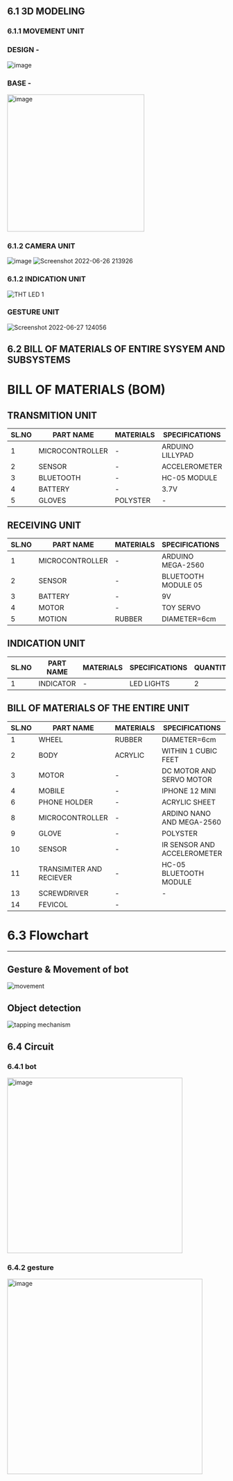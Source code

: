 ## 6.1 3D MODELING
### 6.1.1 MOVEMENT UNIT
### DESIGN -
![image](https://user-images.githubusercontent.com/104966068/175821532-dc5bd98c-7415-441f-b2dd-a8e16b9c20be.png)
### BASE -
<img width="316" alt="image" src="https://user-images.githubusercontent.com/104990651/175809140-fd0063f0-4c21-45d9-ab53-a5f0e66617c2.png">


### 6.1.2 CAMERA UNIT
![image](https://user-images.githubusercontent.com/104966068/175823722-43ad9363-5cfe-4e3c-aaeb-8fe8c9609e98.png)
![Screenshot 2022-06-26 213926](https://user-images.githubusercontent.com/104966068/175823857-5661e195-4cc3-4e0d-bc3a-e8572cb5f3dd.png)

### 6.1.2 INDICATION UNIT
![THT LED 1](https://user-images.githubusercontent.com/104966068/175886392-1a70f0dd-a45a-4b56-a33d-c05ff32c2d56.JPG)

### GESTURE UNIT
![Screenshot 2022-06-27 124056](https://user-images.githubusercontent.com/105147415/175880624-252f07f4-0241-4681-ba17-8212fae06fc0.png)



## 6.2 BILL OF MATERIALS OF ENTIRE SYSYEM AND SUBSYSTEMS
# BILL OF MATERIALS (BOM)

## TRANSMITION UNIT
|SL.NO|PART NAME|MATERIALS|SPECIFICATIONS|QUANTITY|
|-----|---------|---------|--------------|--------|
|1|MICROCONTROLLER|-|ARDUINO LILLYPAD|1|
|2|SENSOR|-|ACCELEROMETER|1|
|3|BLUETOOTH|-|HC-05 MODULE|2|
|4|BATTERY|-|3.7V|1|
|5|GLOVES|POLYSTER|-|1|

## RECEIVING UNIT
|SL.NO|PART NAME|MATERIALS|SPECIFICATIONS|QUANTITY|
|-----|---------|---------|--------------|--------|
|1|MICROCONTROLLER|-|ARDUINO MEGA-2560|1|
|2|SENSOR|-|BLUETOOTH MODULE 05|1|
|3|BATTERY|-|9V|1|
|4|MOTOR|-|TOY SERVO|1|
|5|MOTION|RUBBER|DIAMETER=6cm|4|

## INDICATION UNIT
|SL.NO|PART NAME|MATERIALS|SPECIFICATIONS|QUANTITY|
|-----|---------|---------|--------------|--------|
|1|INDICATOR|-|LED LIGHTS|2|

## BILL OF MATERIALS OF THE ENTIRE UNIT
|SL.NO|PART NAME|MATERIALS|SPECIFICATIONS|QUANTITY|
|-----|---------|---------|--------------|--------|
|1|WHEEL|RUBBER|DIAMETER=6cm|4|
|2|BODY|ACRYLIC|WITHIN 1 CUBIC FEET|1|
|3|MOTOR|-|DC MOTOR AND SERVO MOTOR|5|
|4|MOBILE|-|IPHONE 12 MINI|1|
|6|PHONE HOLDER|-|ACRYLIC SHEET|1|
|8|MICROCONTROLLER|-|ARDINO NANO AND MEGA-2560|2|
|9|GLOVE|-|POLYSTER|1|
|10|SENSOR|-|IR SENSOR AND ACCELEROMETER|2|
|11|TRANSIMITER AND RECIEVER|-|HC-05 BLUETOOTH MODULE|2|
|13|SCREWDRIVER|-|-|1|
|14|FEVICOL|-|


# 6.3 Flowchart

***
## Gesture & Movement of bot
![movement](https://user-images.githubusercontent.com/105107078/175820691-36a8b9d5-29c3-4d8e-94bd-b1ef29f2c6a3.png)
## Object detection
![tapping mechanism](https://user-images.githubusercontent.com/104966068/175884862-c6ab12f5-3b7e-40d5-ba45-a19bd9cee4cf.png)

## 6.4 Circuit
### 6.4.1 bot
<img width="404" alt="image" src="https://user-images.githubusercontent.com/104990651/175825456-a5516142-f812-4411-88af-fc8f0862cdc6.png">


### 6.4.2 gesture
<img width="450" alt="image" src="https://user-images.githubusercontent.com/104990651/175825734-1d1962f8-ab67-4f82-8276-ed98df969bbb.png">